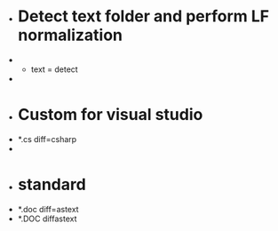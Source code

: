 + # Detect text folder and perform LF normalization
+ * text = detect
+
+ # Custom for visual studio
+ *.cs diff=csharp
+
+ # standard 
+ *.doc diff=astext
+ *.DOC diffastext
